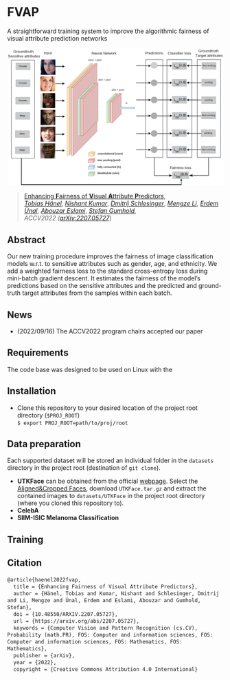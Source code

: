 # **FVAP**

A straightforward training system to improve the algorithmic fairness of visual attribute prediction networks

![Method Overview](assets/title_image.png)

> [Enhancing **F**airness of **V**isual **A**ttribute **P**redictors](https://arxiv.org/abs/2207.05727), <br>
> [_Tobias Hänel_](https://arxiv.org/search/cs?searchtype=author&query=Hänel%2C+Tobias), [_Nishant Kumar_](https://arxiv.org/search/cs?searchtype=author&query=Kumar%2C+Nishant), [_Dmitrij Schlesinger_](https://arxiv.org/search/cs?searchtype=author&query=Schlesinger%2C+Dmitrij), [_Mengze Li_](https://arxiv.org/search/cs?searchtype=author&query=Li%2C+Mengze), [_Erdem Ünal_](https://arxiv.org/search/cs?searchtype=author&query=Ünal%2C+Erdem), [_Abouzar Eslami_](https://arxiv.org/search/cs?searchtype=author&query=Eslami%2C+Abouzar), [_Stefan Gumhold_](https://arxiv.org/search/cs?searchtype=author&query=Gumhold%2C+Stefan), <br>
> *ACCV2022 ([arXiv:2207.05727](https://arxiv.org/abs/2207.05727)*)

## Abstract
Our new training procedure improves the fairness of image classification models w.r.t. to sensitive attributes such as
gender, age, and ethnicity. We add a weighted fairness loss to the standard cross-entropy loss during mini-batch
gradient descent. It estimates the fairness of the model’s  predictions based on the sensitive attributes and the
predicted and ground-truth target attributes from the samples within each batch.

## News
* (2022/09/16) The ACCV2022 program chairs accepted our paper

## Requirements
The code base was designed to be used on Linux with the

## Installation
* Clone this repository to your desired location of the project root directory (`$PROJ_ROOT`)<br> 
``$ export PROJ_ROOT=path/to/proj/root``

## Data preparation
Each supported dataset will be stored an individual folder in the `datasets` directory in the project root (destination of `git clone`).
* **UTKFace** can be obtained from the official [webpage](https://susanqq.github.io/UTKFace/). Select the [Aligned&Cropped Faces](https://drive.google.com/drive/folders/0BxYys69jI14kU0I1YUQyY1ZDRUE?resourcekey=0-01Pth1hq20K4kuGVkp3oBw), download `UTKFace.tar.gz` and extract the contained images to `datasets/UTKFace` in the project root directory (where you cloned this repository to).
* **CelebA**
* **SIIM-ISIC Melanoma Classification**

## Training

## Citation
```
@article{haenel2022fvap,
  title = {Enhancing Fairness of Visual Attribute Predictors},
  author = {Hänel, Tobias and Kumar, Nishant and Schlesinger, Dmitrij and Li, Mengze and Ünal, Erdem and Eslami, Abouzar and Gumhold, Stefan},
  doi = {10.48550/ARXIV.2207.05727},
  url = {https://arxiv.org/abs/2207.05727},
  keywords = {Computer Vision and Pattern Recognition (cs.CV), Probability (math.PR), FOS: Computer and information sciences, FOS: Computer and information sciences, FOS: Mathematics, FOS: Mathematics},
  publisher = {arXiv},
  year = {2022},
  copyright = {Creative Commons Attribution 4.0 International}
```